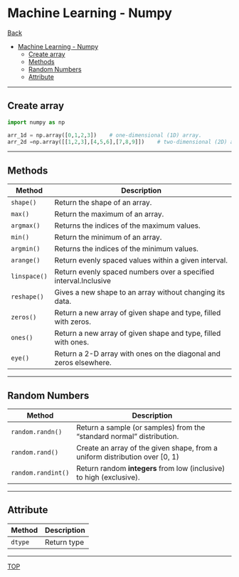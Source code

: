 # Machine Learning - Numpy

[Back](../index.md)

- [Machine Learning - Numpy](#machine-learning---numpy)
  - [Create array](#create-array)
  - [Methods](#methods)
  - [Random Numbers](#random-numbers)
  - [Attribute](#attribute)

---

## Create array

```py
import numpy as np

arr_1d = np.array([0,1,2,3])    # one-dimensional (1D) array.
arr_2d =np.array([[1,2,3],[4,5,6],[7,8,9]])    # two-dimensional (2D) array.
```

---

## Methods

| Method       | Description                                                       |
| ------------ | ----------------------------------------------------------------- |
| `shape()`    | Return the shape of an array.                                     |
| `max()`      | Return the maximum of an array.                                   |
| `argmax()`   | Returns the indices of the maximum values.                        |
| `min()`      | Return the minimum of an array.                                   |
| `argmin()`   | Returns the indices of the minimum values.                        |
| `arange()`   | Return evenly spaced values within a given interval.              |
| `linspace()` | Return evenly spaced numbers over a specified interval.Inclusive  |
| `reshape()`  | Gives a new shape to an array without changing its data.          |
| `zeros()`    | Return a new array of given shape and type, filled with zeros.    |
| `ones()`     | Return a new array of given shape and type, filled with ones.     |
| `eye()`      | Return a 2-D array with ones on the diagonal and zeros elsewhere. |

---

## Random Numbers

| Method             | Description                                                                 |
| ------------------ | --------------------------------------------------------------------------- |
| `random.randn()`   | Return a sample (or samples) from the “standard normal” distribution.       |
| `random.rand()`    | Create an array of the given shape, from a uniform distribution over [0, 1) |
| `random.randint()` | Return random **integers** from low (inclusive) to high (exclusive).        |

---

## Attribute

| Method  | Description |
| ------- | ----------- |
| `dtype` | Return type |

---

[TOP](#machine-learning---numpy)
